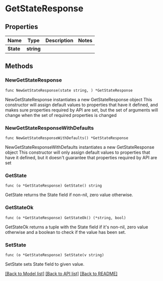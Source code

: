 # GetStateResponse

## Properties

Name | Type | Description | Notes
------------ | ------------- | ------------- | -------------
**State** | **string** |  | 

## Methods

### NewGetStateResponse

`func NewGetStateResponse(state string, ) *GetStateResponse`

NewGetStateResponse instantiates a new GetStateResponse object
This constructor will assign default values to properties that have it defined,
and makes sure properties required by API are set, but the set of arguments
will change when the set of required properties is changed

### NewGetStateResponseWithDefaults

`func NewGetStateResponseWithDefaults() *GetStateResponse`

NewGetStateResponseWithDefaults instantiates a new GetStateResponse object
This constructor will only assign default values to properties that have it defined,
but it doesn't guarantee that properties required by API are set

### GetState

`func (o *GetStateResponse) GetState() string`

GetState returns the State field if non-nil, zero value otherwise.

### GetStateOk

`func (o *GetStateResponse) GetStateOk() (*string, bool)`

GetStateOk returns a tuple with the State field if it's non-nil, zero value otherwise
and a boolean to check if the value has been set.

### SetState

`func (o *GetStateResponse) SetState(v string)`

SetState sets State field to given value.



[[Back to Model list]](../README.md#documentation-for-models) [[Back to API list]](../README.md#documentation-for-api-endpoints) [[Back to README]](../README.md)



